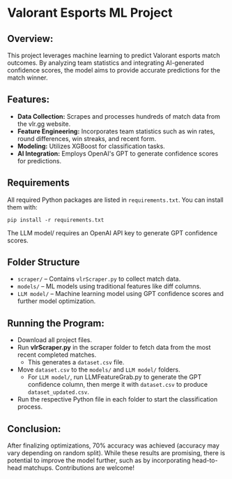# Valorant Esports ML Project

## Overview:
This project leverages machine learning to predict Valorant esports match outcomes. By analyzing team statistics and integrating AI-generated confidence scores, the model aims to provide accurate predictions for the match winner.

## Features:
- **Data Collection:** Scrapes and processes hundreds of match data from the vlr.gg website.
- **Feature Engineering:** Incorporates team statistics such as win rates, round differences, win streaks, and recent form.
- **Modeling:** Utilizes XGBoost for classification tasks.
- **AI Integration:** Employs OpenAI's GPT to generate confidence scores for predictions.

## Requirements
All required Python packages are listed in `requirements.txt`. You can install them with:

```pip install -r requirements.txt```

The LLM model/ requires an OpenAI API key to generate GPT confidence scores.

## Folder Structure
- `scraper/` – Contains `vlrScraper.py` to collect match data.
- `models/` – ML models using traditional features like diff columns.
- `LLM model/` – Machine learning model using GPT confidence scores and further model optimization.

## Running the Program:
- Download all project files.
- Run **vlrScraper.py** in the scraper folder to fetch data from the most recent completed matches.  
  - This generates a `dataset.csv` file.
- Move `dataset.csv` to the `models/` and `LLM model/` folders.
  - For `LLM model/`, run LLMFeatureGrab.py to generate the GPT confidence column, then merge it with `dataset.csv` to produce `dataset_updated.csv`.
- Run the respective Python file in each folder to start the classification process.

## Conclusion:
After finalizing optimizations, 70% accuracy was achieved (accuracy may vary depending on random split). While these results are promising, there is potential to improve the model further, such as by incorporating head-to-head matchups. Contributions are welcome!
